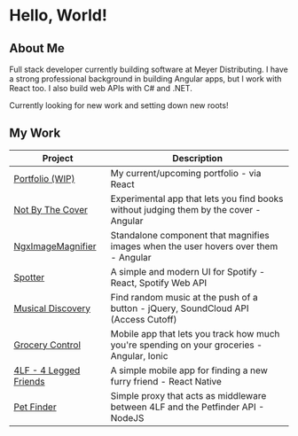 # Hello, World!

## About Me

Full stack developer currently building software at Meyer Distributing.
I have a strong professional background in building Angular apps, but I work with React too.
I also build web APIs with C# and .NET.

Currently looking for new work and setting down new roots!

## My Work

| Project                | Description                                                                                |
|------------------------|--------------------------------------------------------------------------------------------|
| [Portfolio (WIP)](https://github.com/Travisaurus-Rex/ReactPortfolio)        | My current/upcoming portfolio - via React                                                  |
| [Not By The Cover](https://github.com/Travisaurus-Rex/nocovers)       | Experimental app that lets you find books without judging them by the cover - Angular      |
| [NgxImageMagnifier](https://github.com/Travisaurus-Rex/NgImageMagnifier)     | Standalone component that magnifies images when the user hovers over them - Angular        |
| [Spotter](https://github.com/Travisaurus-Rex/spotter)               | A simple and modern UI for Spotify - React, Spotify Web API                                |
| [Musical Discovery](https://github.com/Travisaurus-Rex/sound_test)      | Find random music at the push of a button - jQuery, SoundCloud API (Access Cutoff)         |
| [Grocery Control](https://github.com/Travisaurus-Rex/grocerycontrol)        | Mobile app that lets you track how much you're spending on your groceries - Angular, Ionic |
| [4LF - 4 Legged Friends](https://github.com/Travisaurus-Rex/4lf) | A simple mobile app for finding a new furry friend - React Native                          |
| [Pet Finder](https://github.com/Travisaurus-Rex/petfinder)             | Simple proxy that acts as middleware between 4LF and the Petfinder API - NodeJS            |
